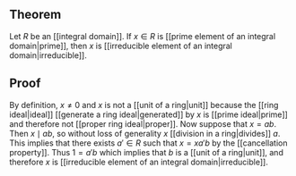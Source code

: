 ## Theorem
Let $R$ be an [[integral domain]]. If $x\in R$ is [[prime element of an integral domain|prime]], then $x$ is [[irreducible element of an integral domain|irreducible]]. 
## Proof
By definition, $x\neq 0$ and $x$ is not a [[unit of a ring|unit]] because the [[ring ideal|ideal]] [[generate a ring ideal|generated]] by $x$ is [[prime ideal|prime]] and therefore not [[proper ring ideal|proper]]. Now suppose that $x=ab$. Then $x\mid ab$, so without loss of generality $x$ [[division in a ring|divides]] $a$. This implies that there exists $a'\in R$ such that $x= xa'b$ by the [[cancellation property]]. Thus $1=a'b$ which implies that $b$ is a [[unit of a ring|unit]], and therefore $x$ is [[irreducible element of an integral domain|irreducible]].